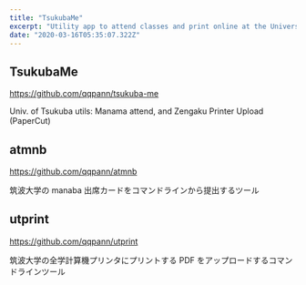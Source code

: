 ```yaml
---
title: "TsukubaMe"
excerpt: "Utility app to attend classes and print online at the University of Tsukuba."
date: "2020-03-16T05:35:07.322Z"
---
```


## TsukubaMe

<https://github.com/qqpann/tsukuba-me>

Univ. of Tsukuba utils: Manama attend, and Zengaku Printer Upload (PaperCut)

## atmnb

<https://github.com/qqpann/atmnb>

筑波大学の manaba 出席カードをコマンドラインから提出するツール

## utprint

<https://github.com/qqpann/utprint>

筑波大学の全学計算機プリンタにプリントする PDF をアップロードするコマンドラインツール
